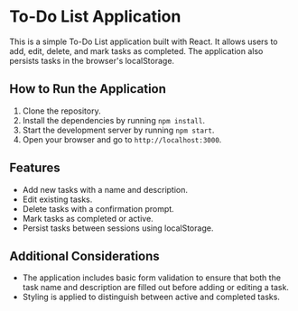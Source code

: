# To-Do List Application

This is a simple To-Do List application built with React. It allows users to add, edit, delete, and mark tasks as completed. The application also persists tasks in the browser's localStorage.

## How to Run the Application

1. Clone the repository.
2. Install the dependencies by running `npm install`.
3. Start the development server by running `npm start`.
4. Open your browser and go to `http://localhost:3000`.

## Features

- Add new tasks with a name and description.
- Edit existing tasks.
- Delete tasks with a confirmation prompt.
- Mark tasks as completed or active.
- Persist tasks between sessions using localStorage.

## Additional Considerations

- The application includes basic form validation to ensure that both the task name and description are filled out before adding or editing a task.
- Styling is applied to distinguish between active and completed tasks.
